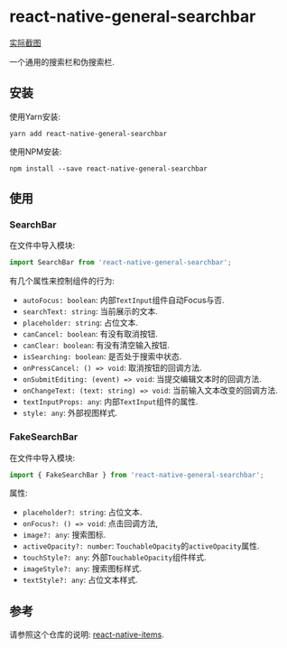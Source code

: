 # react-native-general-searchbar

[实际截图](resource/ScreenShot.md)

一个通用的搜索栏和伪搜索栏.

## 安装

使用Yarn安装:

```shell
yarn add react-native-general-searchbar
```

使用NPM安装:

```shell
npm install --save react-native-general-searchbar
```

## 使用

### SearchBar

在文件中导入模块:

```javascript
import SearchBar from 'react-native-general-searchbar';
```

有几个属性来控制组件的行为:

* `autoFocus: boolean`: 内部`TextInput`组件自动Focus与否.
* `searchText: string`: 当前展示的文本.
* `placeholder: string`: 占位文本.
* `canCancel: boolean`: 有没有取消按钮.
* `canClear: boolean`: 有没有清空输入按钮.
* `isSearching: boolean`: 是否处于搜索中状态.
* `onPressCancel: () => void`: 取消按钮的回调方法.
* `onSubmitEditing: (event) => void`: 当提交编辑文本时的回调方法.
* `onChangeText: (text: string) => void`: 当前输入文本改变的回调方法.
* `textInputProps: any`: 内部`TextInput`组件的属性.
* `style: any`: 外部视图样式.

### FakeSearchBar

在文件中导入模块:

```javascript
import { FakeSearchBar } from 'react-native-general-searchbar';
```

属性:

* `placeholder?: string`: 占位文本.
* `onFocus?: () => void`: 点击回调方法,
* `image?: any`: 搜索图标.
* `activeOpacity?: number`: `TouchableOpacity`的`activeOpacity`属性.
* `touchStyle?: any`: 外部`TouchableOpacity`组件样式.
* `imageStyle?: any`: 搜索图标样式.
* `textStyle?: any`: 占位文本样式.

## 参考

请参照这个仓库的说明: [react-native-items](https://github.com/gaoxiaosong/react-native-items/blob/master/README-zh_CN.md).